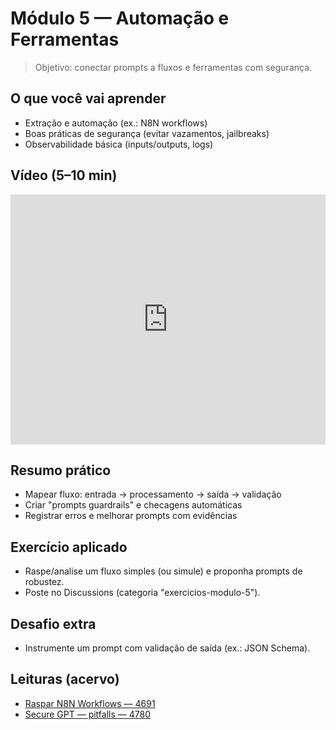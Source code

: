 # Módulo 5 — Automação e Ferramentas

> Objetivo: conectar prompts a fluxos e ferramentas com segurança.

## O que você vai aprender
- Extração e automação (ex.: N8N workflows)
- Boas práticas de segurança (evitar vazamentos, jailbreaks)
- Observabilidade básica (inputs/outputs, logs)

## Vídeo (5–10 min)
<iframe width="100%" height="400" src="https://www.youtube.com/embed/XXXXXXXXXXX" title="Automação e Ferramentas" frameborder="0" allowfullscreen></iframe>

## Resumo prático
- Mapear fluxo: entrada → processamento → saída → validação
- Criar "prompts guardrails" e checagens automáticas
- Registrar erros e melhorar prompts com evidências

## Exercício aplicado
- Raspe/analise um fluxo simples (ou simule) e proponha prompts de robustez.
- Poste no Discussions (categoria "exercicios-modulo-5").

## Desafio extra
- Instrumente um prompt com validação de saída (ex.: JSON Schema).

## Leituras (acervo)
- [Raspar N8N Workflows — 4691](../data/2494987106/4691/content.txt)
- [Secure GPT — pitfalls — 4780](../data/2494987106/4780/content.txt)

